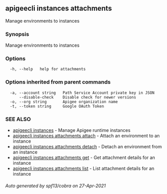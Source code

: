 ## apigeecli instances attachments

Manage environments to instances

### Synopsis

Manage environments to instances

### Options

```
  -h, --help   help for attachments
```

### Options inherited from parent commands

```
  -a, --account string   Path Service Account private key in JSON
      --disable-check    Disable check for newer versions
  -o, --org string       Apigee organization name
  -t, --token string     Google OAuth Token
```

### SEE ALSO

* [apigeecli instances](apigeecli_instances.md)	 - Manage Apigee runtime instances
* [apigeecli instances attachments attach](apigeecli_instances_attachments_attach.md)	 - Attach an environment to an instance
* [apigeecli instances attachments detach](apigeecli_instances_attachments_detach.md)	 - Detach an environment from an instance
* [apigeecli instances attachments get](apigeecli_instances_attachments_get.md)	 - Get attachment details for an instance
* [apigeecli instances attachments list](apigeecli_instances_attachments_list.md)	 - List attachment details for an instance

###### Auto generated by spf13/cobra on 27-Apr-2021
